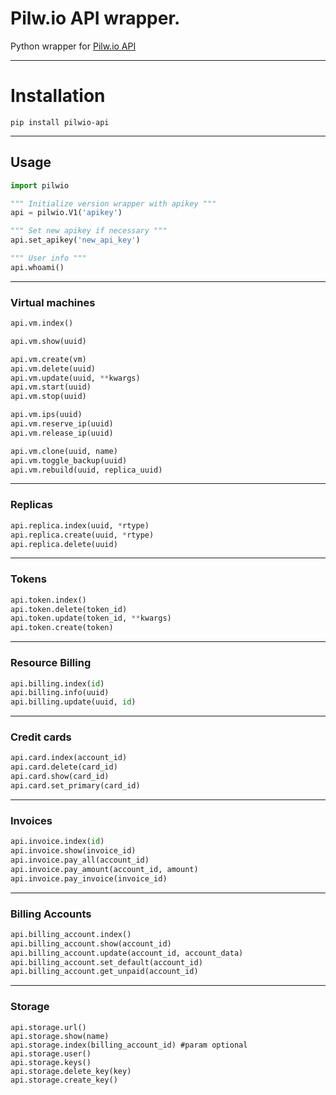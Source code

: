 # Pilw.io API wrapper.
Python wrapper for [Pilw.io API](https://developers.pilw.io/documentation/)

---

# Installation
```pip install pilwio-api```

---

## Usage

```python
import pilwio

""" Initialize version wrapper with apikey """
api = pilwio.V1('apikey')

""" Set new apikey if necessary """
api.set_apikey('new_api_key')

""" User info """
api.whoami()

```

---

### Virtual machines

```python
api.vm.index()

api.vm.show(uuid)

api.vm.create(vm)
api.vm.delete(uuid)
api.vm.update(uuid, **kwargs)
api.vm.start(uuid)
api.vm.stop(uuid)

api.vm.ips(uuid)
api.vm.reserve_ip(uuid)
api.vm.release_ip(uuid)

api.vm.clone(uuid, name)
api.vm.toggle_backup(uuid)
api.vm.rebuild(uuid, replica_uuid)
```

---

### Replicas
```python
api.replica.index(uuid, *rtype)
api.replica.create(uuid, *rtype)
api.replica.delete(uuid)
```

---

### Tokens
```python
api.token.index()
api.token.delete(token_id)
api.token.update(token_id, **kwargs)
api.token.create(token)
```

---

### Resource Billing
```python
api.billing.index(id)
api.billing.info(uuid)
api.billing.update(uuid, id)
```

---

### Credit cards
```python
api.card.index(account_id)
api.card.delete(card_id)
api.card.show(card_id)
api.card.set_primary(card_id)
```

---

### Invoices
```python
api.invoice.index(id)
api.invoice.show(invoice_id)
api.invoice.pay_all(account_id)
api.invoice.pay_amount(account_id, amount)
api.invoice.pay_invoice(invoice_id)
```

---

### Billing Accounts
```python
api.billing_account.index()
api.billing_account.show(account_id)
api.billing_account.update(account_id, account_data)
api.billing_account.set_default(account_id)
api.billing_account.get_unpaid(account_id)
```

---

### Storage
```
api.storage.url()
api.storage.show(name)
api.storage.index(billing_account_id) #param optional
api.storage.user()
api.storage.keys()
api.storage.delete_key(key)
api.storage.create_key()
```
